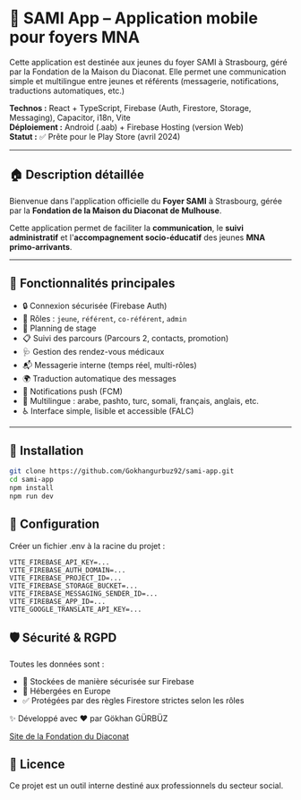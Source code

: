 # 📱 SAMI App – Application mobile pour foyers MNA

Cette application est destinée aux jeunes du foyer SAMI à Strasbourg, géré par la Fondation de la Maison du Diaconat.
Elle permet une communication simple et multilingue entre jeunes et référents (messagerie, notifications, traductions automatiques, etc.)

**Technos :** React + TypeScript, Firebase (Auth, Firestore, Storage, Messaging), Capacitor, i18n, Vite  
**Déploiement :** Android (.aab) + Firebase Hosting (version Web)  
**Statut :** ✅ Prête pour le Play Store (avril 2024)

---

## 🏠 Description détaillée

Bienvenue dans l'application officielle du **Foyer SAMI** à Strasbourg, gérée par la **Fondation de la Maison du Diaconat de Mulhouse**.

Cette application permet de faciliter la **communication**, le **suivi administratif** et l'**accompagnement socio-éducatif** des jeunes **MNA primo-arrivants**.

---

## 📱 Fonctionnalités principales

- 🔒 Connexion sécurisée (Firebase Auth)
- 👤 Rôles : `jeune`, `référent`, `co-référent`, `admin`
- 📆 Planning de stage
- 📋 Suivi des parcours (Parcours 2, contacts, promotion)
- 🩺 Gestion des rendez-vous médicaux
- 📬 Messagerie interne (temps réel, multi-rôles)
- 🌍 Traduction automatique des messages
- 🔔 Notifications push (FCM)
- 🧭 Multilingue : arabe, pashto, turc, somali, français, anglais, etc.
- ♿ Interface simple, lisible et accessible (FALC)

---

## 🚀 Installation

```bash
git clone https://github.com/Gokhangurbuz92/sami-app.git
cd sami-app
npm install
npm run dev
```

## 🔧 Configuration

Créer un fichier .env à la racine du projet :

```env
VITE_FIREBASE_API_KEY=...
VITE_FIREBASE_AUTH_DOMAIN=...
VITE_FIREBASE_PROJECT_ID=...
VITE_FIREBASE_STORAGE_BUCKET=...
VITE_FIREBASE_MESSAGING_SENDER_ID=...
VITE_FIREBASE_APP_ID=...
VITE_GOOGLE_TRANSLATE_API_KEY=...
```

## 🛡 Sécurité & RGPD

Toutes les données sont :

- 🔐 Stockées de manière sécurisée sur Firebase
- 📍 Hébergées en Europe
- ✅ Protégées par des règles Firestore strictes selon les rôles

✨ Développé avec ❤️ par Gökhan GÜRBÜZ

[Site de la Fondation du Diaconat](https://www.diaconat-mulhouse.fr/)

## 📄 Licence

Ce projet est un outil interne destiné aux professionnels du secteur social.
